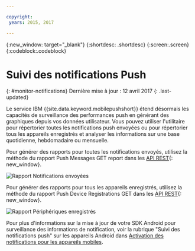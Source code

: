 ```yaml
---

copyright:
 years: 2015, 2017

---
```


{:new_window: target="_blank"}
{:shortdesc: .shortdesc}
{:screen:.screen}
{:codeblock:.codeblock}

# Suivi des notifications Push 
{: #monitor-notifications}
Dernière mise à jour : 12 avril 2017
{: .last-updated}


Le service IBM {{site.data.keyword.mobilepushshort}} étend désormais les capacités de surveillance des performances push en générant des graphiques depuis vos données utilisateur. Vous
pouvez utiliser l'utilitaire pour répertorier toutes les notifications push envoyées ou pour répertorier tous les appareils enregistrés et analyser les informations sur une base quotidienne, hebdomadaire ou mensuelle.

Pour générer des rapports pour toutes les notifications envoyés, utilisez la méthode du rapport Push Messages GET report dans les [API REST](https://mobile.{DomainName}/imfpush/){: new_window}. 

![Rapport Notifications envoyées](images/monitoring_messages.jpg)


Pour générer des rapports pour tous les appareils enregistrés, utilisez la méthode du rapport Push Device Registrations GET dans les
[API REST](https://mobile.{DomainName}/imfpush/){: new_window}.

![Rapport Périphériques enregistrés](images/monitoring_devices.jpg)

Pour plus d'informations sur la mise à jour de votre SDK Android pour surveillance des informations de notification, voir la rubrique "Suivi des notifications push" sur les appareils Android dans [Activation des notifications pour les appareils mobiles](c_enable_push.html).


 

